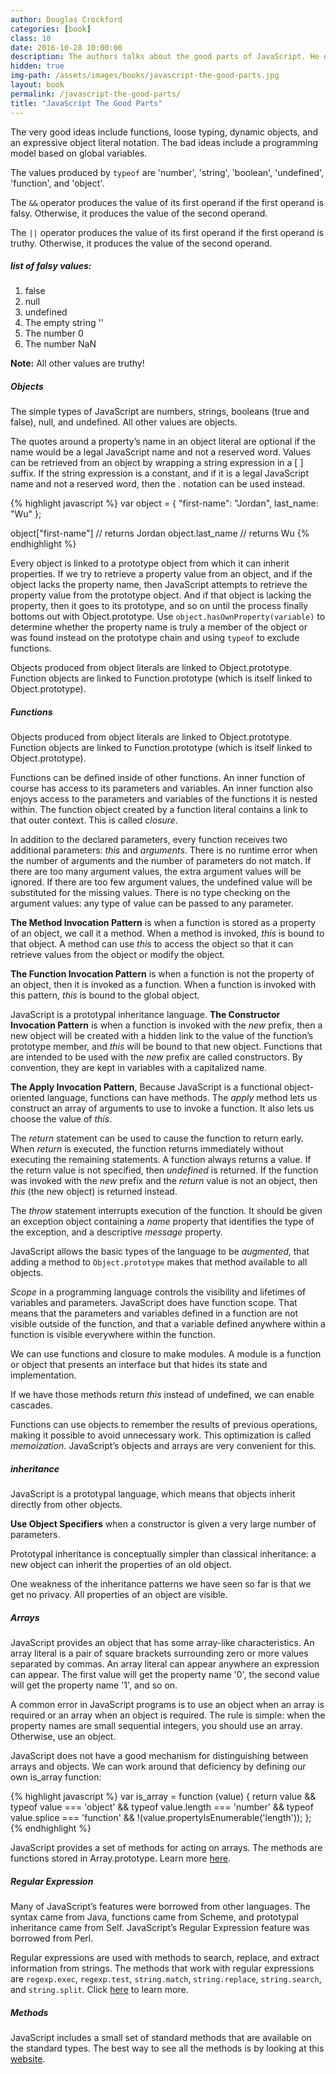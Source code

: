 ```yaml
---
author: Douglas Crockford
categories: [book]
class: 10
date: 2016-10-28 10:00:00
description: The authors talks about the good parts of JavaScript. He describes that every programming languages has good and bad parts. We can create amazing software using only the good parts and avoiding the bads ones. Using only the good parts will increase readability and maintainability!
hidden: true
img-path: /assets/images/books/javascript-the-good-parts.jpg
layout: book
permalink: /javascript-the-good-parts/
title: "JavaScript The Good Parts"
---
```


The very good ideas include functions, loose typing, dynamic objects, and an expressive object literal notation. The bad ideas include a programming model based on global variables.

The values produced by `typeof` are 'number', 'string', 'boolean', 'undefined',
'function', and 'object'.

The `&&` operator produces the value of its first operand if the first operand is falsy. Otherwise, it produces the value of the second operand.

The `||` operator produces the value of its first operand if the first operand is truthy. Otherwise, it produces the value of the second operand.

##### list of _falsy_ values:

1. false
2. null
3. undefined
4. The empty string ''
5. The number 0
6. The number NaN

__Note:__ All other values are truthy!

##### Objects

The simple types of JavaScript are numbers, strings, booleans (true and false), null, and undefined. All other values are objects.

The quotes around a property’s name in an object literal are optional if the name would be a legal JavaScript name and not a reserved word. Values can be retrieved from an object by wrapping a string expression in a [ ] suffix. If the string expression is a constant, and if it is a legal JavaScript name and not a reserved word, then the . notation can be used instead.

{% highlight javascript %}
  var object = {
    "first-name": "Jordan",
    last_name: "Wu"
  };

  object["first-name"]  // returns Jordan
  object.last_name      // returns Wu
{% endhighlight %}

Every object is linked to a prototype object from which it can inherit properties. If we try to retrieve a property value from an object, and if the object lacks the property name, then JavaScript attempts to retrieve the property value from the prototype object. And if that object is lacking the property, then it goes to its prototype, and so on until the process finally bottoms out with Object.prototype. Use `object.hasOwnProperty(variable)` to determine whether the property name is truly a member of the object or was found instead on the prototype chain and using `typeof` to exclude functions.

Objects produced from object literals are linked to Object.prototype. Function objects are linked to Function.prototype (which is itself linked to Object.prototype).

##### Functions

Objects produced from object literals are linked to Object.prototype. Function objects are linked to Function.prototype (which is itself linked to Object.prototype).

Functions can be defined inside of other functions. An inner function of course has access to its parameters and variables. An inner function also enjoys access to the parameters and variables of the functions it is nested within. The function object created by a function literal contains a link to that outer context. This is called _closure_.

In addition to the declared parameters, every function receives two additional parameters: _this_ and _arguments_. There is no runtime error when the number of arguments and the number of parameters do not match. If there are too many argument values, the extra argument values will be ignored. If there are too few argument values, the undefined value will be substituted for the missing values. There is no type checking on the argument values: any type of value can be passed to any parameter.

__The Method Invocation Pattern__ is when a function is stored as a property of an object, we call it a method. When a method is invoked, _this_ is bound to that object. A method can use _this_ to access the object so that it can retrieve values from the object or modify the object.

__The Function Invocation Pattern__ is when a function is not the property of an object, then it is invoked as a function. When a function is invoked with this pattern, _this_ is bound to the global object.

JavaScript is a prototypal inheritance language. __The Constructor Invocation Pattern__ is when a function is invoked with the _new_ prefix, then a new object will be created with a hidden link to the value of the function’s prototype member, and _this_ will be bound to that new object. Functions that are intended to be used with the _new_ prefix are called constructors. By convention, they are kept in variables with a capitalized name.

__The Apply Invocation Pattern__, Because JavaScript is a functional object-oriented language, functions can have methods. The _apply_ method lets us construct an array of arguments to use to invoke a function. It also lets us choose the value of _this_.

The _return_ statement can be used to cause the function to return early. When _return_ is executed, the function returns immediately without executing the remaining statements. A function always returns a value. If the return value is not specified, then _undefined_ is returned. If the function was invoked with the _new_ prefix and the _return_ value is not an object, then _this_ (the new object) is returned instead.

The _throw_ statement interrupts execution of the function. It should be given an exception object containing a _name_ property that identifies the type of the exception, and a descriptive _message_ property.

JavaScript allows the basic types of the language to be _augmented_, that adding a method to `Object.prototype` makes that method available to all objects.

_Scope_ in a programming language controls the visibility and lifetimes of variables and parameters. JavaScript does have function scope. That means that the parameters and variables defined in a function are not visible outside of the function, and that a variable defined anywhere within a function is visible everywhere within the function.

We can use functions and closure to make modules. A module is a function or object that presents an interface but that hides its state and implementation.

If we have those methods return _this_ instead of undefined, we can enable cascades.

Functions can use objects to remember the results of previous operations, making it possible to avoid unnecessary work. This optimization is called _memoization_. JavaScript’s objects and arrays are very convenient for this.

##### inheritance

JavaScript is a prototypal language, which means that objects inherit directly from other objects.

__Use Object Specifiers__ when a constructor is given a very large number of parameters.

Prototypal inheritance is conceptually simpler than classical inheritance: a new object can inherit the properties of an old object.

One weakness of the inheritance patterns we have seen so far is that we get no privacy. All properties of an object are visible.

##### Arrays

JavaScript provides an object that has some array-like characteristics. An
array literal is a pair of square brackets surrounding zero or more values separated by commas. An array literal can appear anywhere an expression can appear. The first value will get the property name '0', the second value will get the property name '1', and so on.

A common error in JavaScript programs is to use an object when an array is required or an array when an object is required. The rule is simple: when the property names are small sequential integers, you should use an array. Otherwise, use an object.

JavaScript does not have a good mechanism for distinguishing between arrays and objects. We can work around that deficiency by defining our own is_array function:

{% highlight javascript %}
  var is_array = function (value) {
    return value &&
      typeof value === 'object' &&
      typeof value.length === 'number' &&
      typeof value.splice === 'function' &&
      !(value.propertyIsEnumerable('length'));
  };
{% endhighlight %}

JavaScript provides a set of methods for acting on arrays. The methods are functions stored in Array.prototype. Learn more <a href="https://developer.mozilla.org/en-US/docs/Web/JavaScript/Reference/Global_Objects/Array" target="_blank">here</a>.

##### Regular Expression

Many of JavaScript’s features were borrowed from other languages. The syntax came from Java, functions came from Scheme, and prototypal inheritance came from Self. JavaScript’s Regular Expression feature was borrowed from Perl.

Regular expressions are used with methods to search, replace, and extract information from strings. The methods that work with regular expressions are `regexp.exec`, `regexp.test`, `string.match`, `string.replace`, `string.search`, and `string.split`. Click <a href="https://developer.mozilla.org/en-US/docs/Web/JavaScript/Guide/Regular_Expressions" target="_blank">here</a> to learn more.

##### Methods

JavaScript includes a small set of standard methods that are available on the standard types. The best way to see all the methods is by looking at this <a href="https://developer.mozilla.org/en-US/docs/Web/JavaScript" target="_blank">website</a>.